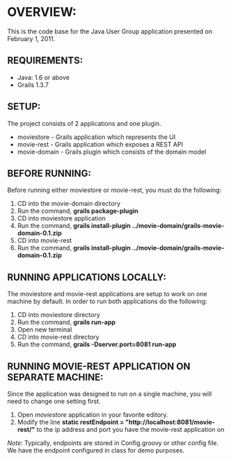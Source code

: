 OVERVIEW:
=========
This is the code base for the Java User Group application presented on February 1, 2011. 

REQUIREMENTS:
-------------

* Java: 1.6 or above
* Grails 1.3.7

SETUP:
------
The project consists of 2 applications and one plugin.

* moviestore - Grails application which represents the UI
* movie-rest - Grails application which exposes a REST API
* movie-domain - Grails plugin which consists of the domain model

BEFORE RUNNING:
---------------
Before running either moviestore or movie-rest, you must do the following:

1. CD into the movie-domain directory
2. Run the command, **grails package-plugin**
3. CD into moviestore application
4. Run the command, **grails install-plugin ../movie-domain/grails-movie-domain-0.1.zip**
5. CD into movie-rest
6. Run the command, **grails install-plugin ../movie-domain/grails-movie-domain-0.1.zip**

RUNNING APPLICATIONS LOCALLY:
-----------------------------
The moviestore and movie-rest applications are setup to work on one machine by default.  In order to run both applications do the following:

1. CD into moviestore directory
2. Run the command, **grails run-app**
3. Open new terminal
4. CD into movie-rest directory
5. Run the command, **grails -Dserver.port=8081 run-app**

RUNNING MOVIE-REST APPLICATION ON SEPARATE MACHINE:
---------------------------------------------------
Since the application was designed to run on a single machine, you will need to change one setting first. 

1. Open *moviestore* application in your favorite editory.
2. Modify the line **static restEndpoint = "http://localhost:8081/movie-rest/"** to the ip address and port you have the movie-rest application on

*Note:* Typically, endpoints are stored in Config.groovy or other config file.  We have the endpoint configured in class for demo purposes.